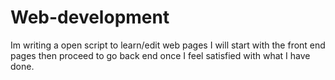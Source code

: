 # Web-development
Im writing a open script to learn/edit web pages 
I will start with the front end pages then proceed to go back end once I feel satisfied with what I have done.
